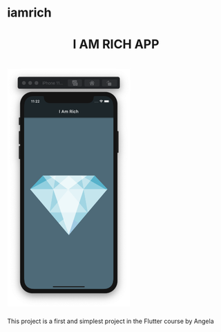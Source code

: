 # iamrich

<h1 align="center">I AM RICH APP</h1>

<h1><img alt="An iphone screenshot" src="images/Screenshot.png" height="550" /></h1>


This project is a first and simplest project in the Flutter course by Angela


